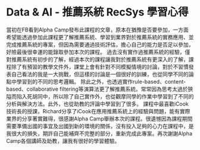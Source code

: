 # Data & AI - 推薦系統 RecSys 學習心得

當初在FB看到Alpha Camp發布此課程的文章，原本在猶豫是否要參加，一方面希望能透過參加此課程更了解推薦系統、學習到業界對於推薦系統的實務應用、並完成推薦系統的專案，但因為需要通過技術評估，擔心自己的能力是否足以參加，好險最後很幸運的能錄取參加本次的課程。
過去沒有實作過推薦系統的經驗，僅對推薦系統有初步的了解，經過本次的課程讓我對於推薦系統有更深入的了解，課程除了有預習的教學文件外，課堂上會有針對不同模擬情境的討論，對於不習慣發表自己看法的我是一大挑戰，但這樣的討論是一個很好的訓練，也從同學不同的論點中學習到的不同的思考邏輯。
除此之外，也透過實作rule-based、content-based、collaborative filtering等演算法更了解推薦系統。常常因為思考太過於狹隘而陷入死胡同中，所以除了自己實作外，也從觀摩同學的作業中學習到了不同的分析與解決方法。此外，也從助教的評論中學習到了很多。
課程中最喜歡iCook技術長的授課，Richard分享了iCook在應用推薦系統上的經驗與問題，能有實際業界的分享著實難得，很感謝Alpha Camp舉辦本次的課程。很遺憾因為課程期間需要準備出國的事宜及出國到新的環境的關係，沒有投入足夠的心力在課程中，是我很大的損失，期許自己能補齊不完整的部分，重新完成此專案。再次謝謝Alpha Camp各個講師及助教，讓我有很好的學習體驗。